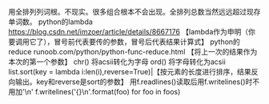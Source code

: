 用全排列列词根。不现实。很多组合根本不会出现。全排列总数当然远远超过现存单词数。
python的lambda https://blog.csdn.net/imzoer/article/details/8667176 【lambda作为申明（你要调用它了），冒号前代表要传的参数，冒号后代表结果计算式】
python的reduce runoob.com/python/python-func-reduce.html 【将上一次的结果作为本次的第一个参数】
chr() 将acsii转化为字母
ord() 将字母转化为acsii
list.sort(key = lambda i:len(i),reverse=True)|【按元素的长度进行排序，结果反向输出。key和reverse是sort的参数】
用f.readlines()读取后用f.writelines()时不用加'\n'
f.writelines('{}\n'.format(foo) for foo in foos)